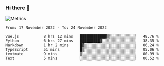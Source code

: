 ### Hi there 👋

![Metrics](https://github.com/radoapx/radoapx/blob/main/github-metrics.svg)

<!--START_SECTION:waka-->

```text
From: 17 November 2022 - To: 24 November 2022

Vue.js           8 hrs 12 mins   ████████████▒░░░░░░░░░░░░   48.76 %
Python           6 hrs 27 mins   █████████▓░░░░░░░░░░░░░░░   38.35 %
Markdown         1 hr 2 mins     █▓░░░░░░░░░░░░░░░░░░░░░░░   06.24 %
TypeScript       51 mins         █▒░░░░░░░░░░░░░░░░░░░░░░░   05.06 %
textmate         9 mins          ▒░░░░░░░░░░░░░░░░░░░░░░░░   00.99 %
Text             5 mins          ░░░░░░░░░░░░░░░░░░░░░░░░░   00.52 %
```

<!--END_SECTION:waka-->

<!--
**radoapx/radoapx** is a ✨ _special_ ✨ repository because its `README.md` (this file) appears on your GitHub profile.

Here are some ideas to get you started:

- 🔭 I’m currently working on ...
- 🌱 I’m currently learning ...
- 👯 I’m looking to collaborate on ...
- 🤔 I’m looking for help with ...
- 💬 Ask me about ...
- 📫 How to reach me: ...
- 😄 Pronouns: ...
- ⚡ Fun fact: ...
-->

